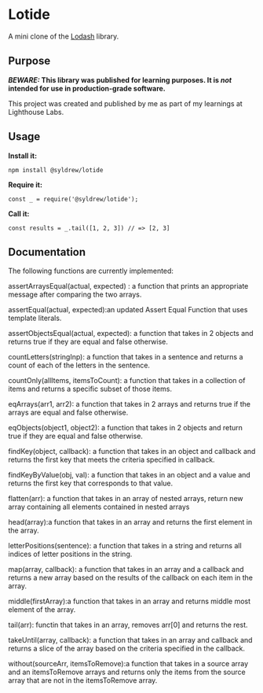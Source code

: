 # Lotide

A mini clone of the [Lodash](https://lodash.com) library.


## Purpose


**_BEWARE:_ This library was published for learning purposes. It is _not_ intended for use in production-grade software.**

This project was created and published by me as part of my learnings at Lighthouse Labs. 

## Usage

**Install it:**

`npm install @syldrew/lotide`

**Require it:**

`const _ = require('@syldrew/lotide');`

**Call it:**

`const results = _.tail([1, 2, 3]) // => [2, 3]`


## Documentation


The following functions are currently implemented:

assertArraysEqual(actual, expected) : a function that prints an appropriate message after comparing the two arrays.

assertEqual(actual, expected):an updated Assert Equal Function that uses template literals.

assertObjectsEqual(actual, expected): a function that takes in 2 objects and returns true if they are equal and false otherwise.

countLetters(stringInp): a function that takes in a sentence and returns a count of each of the letters in the sentence.

countOnly(allItems, itemsToCount): a function that takes in a collection of items and returns a specific subset of those items.

eqArrays(arr1, arr2): a function that takes in 2 arrays and returns true if the arrays are equal and false otherwise.

eqObjects(object1, object2): a function that takes in 2 objects and return true if they are equal and false otherwise.

findKey(object, callback): a function that takes in an object and callback and returns the first key that meets the criteria specified in callback.

findKeyByValue(obj, val): a function that takes in an object and a value and returns the first key that corresponds to that value.

flatten(arr): a function that takes in an array of nested arrays, return new array containing all elements contained in nested arrays

head(array):a function that takes in an array and returns the first element in the array.

letterPositions(sentence): a function that takes in a string and returns all indices of letter positions in the string.

map(array, callback): a function that takes in an array and a callback and returns a new array based on the results of the callback on each item in the array.

middle(firstArray):a function that takes in an array and returns middle most element of the array.

tail(arr): functin that takes in an array, removes arr[0] and returns the rest.

takeUntil(array, callback): a function that takes in an array and callback and returns a slice of the array based on the criteria specified in the callback.

without(sourceArr, itemsToRemove):a function that takes in a source array and an itemsToRemove arrays and returns only the items from the source array that are not in the itemsToRemove array.


